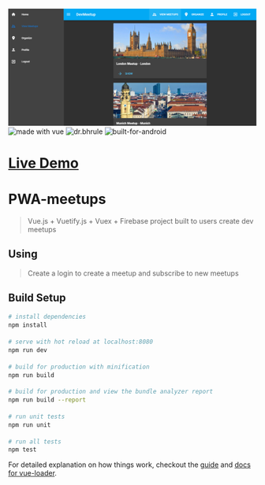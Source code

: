 ![screenshot](screenshot.png?raw=true "screenshot")
![made with vue](https://forthebadge.com/images/badges/made-with-vue.svg "made with vue")
![dr.bhrule](https://forthebadge.com/images/badges/certified-steve-bruhle.svg "dr.bhrule")
![built-for-android](https://forthebadge.com/images/badges/built-for-android.svg "built-for-android")

# [Live Demo](https://meetupsproject.firebaseapp.com/)

# PWA-meetups

> Vue.js + Vuetify.js + Vuex + Firebase project built to users create dev meetups

## Using

> Create a login to create a meetup and subscribe to new meetups

## Build Setup

``` bash
# install dependencies
npm install

# serve with hot reload at localhost:8080
npm run dev

# build for production with minification
npm run build

# build for production and view the bundle analyzer report
npm run build --report

# run unit tests
npm run unit

# run all tests
npm test
```

For detailed explanation on how things work, checkout the [guide](http://vuejs-templates.github.io/webpack/) and [docs for vue-loader](http://vuejs.github.io/vue-loader).
